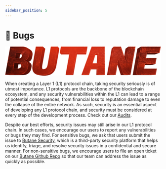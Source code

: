 ```yaml
---
sidebar_position: 5
---
```


# 🐛 Bugs

![My Image](images/Group.png)

When creating a Layer 1 (L1) protocol chain, taking security seriously is of utmost importance. L1 protocols are the
backbone of the blockchain ecosystem, and any security vulnerabilities within the L1 can lead to a range of potential
consequences, from financial loss to reputation damage to even the collapse of the entire network. As such, security
is an essential aspect of developing any L1 protocol chain, and security must be considered at every step of the
development process. Check out our [Audits](./security/audits).

Despite our best efforts, security issues may still arise in our L1 protocol chain. In such cases, we encourage our users
to report any vulnerabilities or bugs they may find. For sensitive bugs, we ask that users submit the issue to
[Butane Security](mailto:team@butane.tech), which is a third-party security platform that helps us identify, triage,
and resolve security issues in a confidential and secure manner. For non-sensitive bugs, we encourage users to file an
open ticket on our [Butane Github Repo](https://github.com/BUTANE-Smart-Chain) so that our team can address the issue as quickly
as possible.
